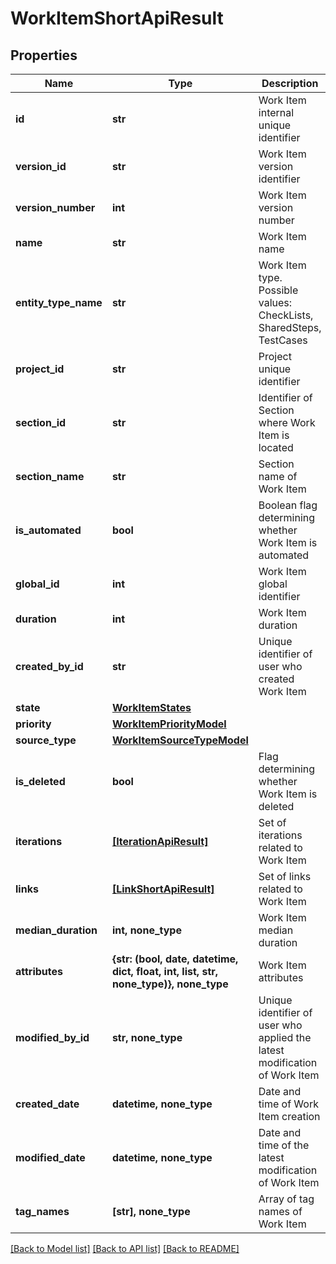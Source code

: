 # WorkItemShortApiResult


## Properties
Name | Type | Description | Notes
------------ | ------------- | ------------- | -------------
**id** | **str** | Work Item internal unique identifier | 
**version_id** | **str** | Work Item version identifier | 
**version_number** | **int** | Work Item version number | 
**name** | **str** | Work Item name | 
**entity_type_name** | **str** | Work Item type. Possible values: CheckLists, SharedSteps, TestCases | 
**project_id** | **str** | Project unique identifier | 
**section_id** | **str** | Identifier of Section where Work Item is located | 
**section_name** | **str** | Section name of Work Item | 
**is_automated** | **bool** | Boolean flag determining whether Work Item is automated | 
**global_id** | **int** | Work Item global identifier | 
**duration** | **int** | Work Item duration | 
**created_by_id** | **str** | Unique identifier of user who created Work Item | 
**state** | [**WorkItemStates**](WorkItemStates.md) |  | 
**priority** | [**WorkItemPriorityModel**](WorkItemPriorityModel.md) |  | 
**source_type** | [**WorkItemSourceTypeModel**](WorkItemSourceTypeModel.md) |  | 
**is_deleted** | **bool** | Flag determining whether Work Item is deleted | 
**iterations** | [**[IterationApiResult]**](IterationApiResult.md) | Set of iterations related to Work Item | 
**links** | [**[LinkShortApiResult]**](LinkShortApiResult.md) | Set of links related to Work Item | 
**median_duration** | **int, none_type** | Work Item median duration | [optional] 
**attributes** | **{str: (bool, date, datetime, dict, float, int, list, str, none_type)}, none_type** | Work Item attributes | [optional] 
**modified_by_id** | **str, none_type** | Unique identifier of user who applied the latest modification of Work Item | [optional] 
**created_date** | **datetime, none_type** | Date and time of Work Item creation | [optional] 
**modified_date** | **datetime, none_type** | Date and time of the latest modification of Work Item | [optional] 
**tag_names** | **[str], none_type** | Array of tag names of Work Item | [optional] 

[[Back to Model list]](../README.md#documentation-for-models) [[Back to API list]](../README.md#documentation-for-api-endpoints) [[Back to README]](../README.md)


